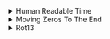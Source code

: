 <details>
<summary>Human Readable Time</summary>

  + [solution](/5-kyu/Human%20Readable%20Time.py) | 
    [codewars link](https://www.codewars.com/kata/52685f7382004e774f0001f7)

> Write a function, which takes a non-negative integer (seconds) as input and 
> returns the time in a human-readable format (`HH:MM:SS`)
> * `HH` = hours, padded to 2 digits, range: 00 - 99 
> * `MM` = minutes, padded to 2 digits, range: 00 - 59 
> * `SS` = seconds, padded to 2 digits, range: 00 - 59 
> 
> The maximum time never exceeds 359999 (`99:59:59`)
> You can find some examples in the test fixtures.

</details>

<details>
<summary>Moving Zeros To The End</summary>

  + [solution](/5-kyu/Moving%20Zeros%20To%20The%20End.py) | 
    [codewars link](https://www.codewars.com/kata/52597aa56021e91c93000cb0)

> Write an algorithm that takes an array and moves all of the zeros to the end, 
> preserving the order of the other elements. 
> `move_zeros([False,1,0,1,2,0,1,3,"a"]) # returns[False,1,1,2,1,3,"a",0,0]`
</details>

<details>
<summary>Rot13</summary>

  + [solution](/5-kyu/Rot13.py) | 
    [codewars link](https://www.codewars.com/kata/530e15517bc88ac656000716)

> ROT13 is a simple letter substitution cipher that replaces a letter with the 
> letter 13 letters after it in the alphabet. ROT13 is an example of the Caesar cipher.   
> Create a function that takes a string and returns the string ciphered with 
> Rot13. If there are numbers or special characters included in the string, they 
> should be returned as they are. Only letters from the latin/english alphabet 
> should be shifted, like in the original Rot13 "implementation".   
> Please note that using encode is considered cheating.

</details>
